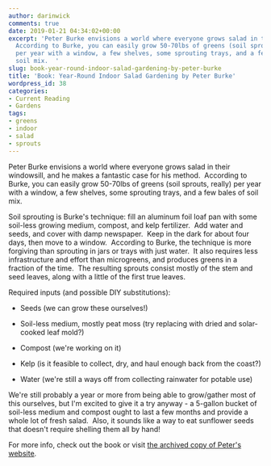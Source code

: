 ```yaml
---
author: darinwick
comments: true
date: 2019-01-21 04:34:02+00:00
excerpt: 'Peter Burke envisions a world where everyone grows salad in their windowsill.
  According to Burke, you can easily grow 50-70lbs of greens (soil sprouts, really)
  per year with a window, a few shelves, some sprouting trays, and a few bales of
  soil mix.  '
slug: book-year-round-indoor-salad-gardening-by-peter-burke
title: 'Book: Year-Round Indoor Salad Gardening by Peter Burke'
wordpress_id: 38
categories:
- Current Reading
- Gardens
tags:
- greens
- indoor
- salad
- sprouts
---
```


Peter Burke envisions a world where everyone grows salad in their windowsill, and he makes a fantastic case for his method.  According to Burke, you can easily grow 50-70lbs of greens (soil sprouts, really) per year with a window, a few shelves, some sprouting trays, and a few bales of soil mix.

Soil sprouting is Burke's technique: fill an aluminum foil loaf pan with some soil-less growing medium, compost, and kelp fertilizer.  Add water and seeds, and cover with damp newspaper.  Keep in the dark for about four days, then move to a window.  According to Burke, the technique is more forgiving than sprouting in jars or trays with just water.  It also requires less infrastructure and effort than microgreens, and produces greens in a fraction of the time.  The resulting sprouts consist mostly of the stem and seed leaves, along with a little of the first true leaves.

Required inputs (and possible DIY substitutions):



	
  * Seeds (we can grow these ourselves!)

	
  * Soil-less medium, mostly peat moss (try replacing with dried and solar-cooked leaf mold?)

	
  * Compost (we're working on it)

	
  * Kelp (is it feasible to collect, dry, and haul enough back from the coast?)

	
  * Water (we're still a ways off from collecting rainwater for potable use)


We're still probably a year or more from being able to grow/gather most of this ourselves, but I'm excited to give it a try anyway - a 5-gallon bucket of soil-less medium and compost ought to last a few months and provide a whole lot of fresh salad.  Also, it sounds like a way to eat sunflower seeds that doesn't require shelling them all by hand!

For more info, check out the book or visit [the archived copy of Peter's website](https://web.archive.org/web/20160711183744/http://www.thedailygardener.com/).
